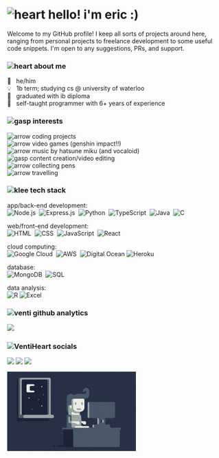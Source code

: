 # <img src="https://cdn.discordapp.com/emojis/875552439556780083.png?size=240&quality=lossless" width="32px" height="32px" alt="heart"> hello! i'm eric :)

Welcome to my GitHub profile! I keep all sorts of projects around here, ranging from personal projects to freelance development to some useful code snippets. I'm open to any suggestions, PRs, and support. 


### <img src="https://cdn.discordapp.com/emojis/994711646985527397.png?size=128&quality=lossless" width="32px" height="32px" alt="heart"> about me

👥 &nbsp; he/him\
💡 &nbsp; 1b term; studying cs @ university of waterloo\
📜 &nbsp; graduated with ib diploma\
🌱 &nbsp; self-taught programmer with 6+ years of experience


### <img src="https://cdn.discordapp.com/emojis/1046905454581788692.png?size=240&quality=lossless" width="32px" height="32px" alt="gasp"> interests
<img src="https://cdn.discordapp.com/emojis/849398611888570369.png?size=240&quality=lossless" width="16px" height="16px" alt="arrow"> coding projects\
<img src="https://cdn.discordapp.com/emojis/849398611888570369.png?size=240&quality=lossless" width="16px" height="16px" alt="arrow"> video games (genshin impact!!)\
<img src="https://cdn.discordapp.com/emojis/849398611888570369.png?size=240&quality=lossless" width="16px" height="16px" alt="arrow"> music by hatsune miku (and vocaloid)\
<img src="https://cdn.discordapp.com/emojis/849398611888570369.png?size=240&quality=lossless" width="16px" height="16px" alt="gasp"> content creation/video editing\
<img src="https://cdn.discordapp.com/emojis/849398611888570369.png?size=240&quality=lossless" width="16px" height="16px" alt="arrow"> collecting pens\
<img src="https://cdn.discordapp.com/emojis/849398611888570369.png?size=240&quality=lossless" width="16px" height="16px" alt="arrow"> travelling


### <img src="https://cdn.discordapp.com/emojis/911123538675650580.webp?size=240&quality=lossless" width="32px" height="32px" alt="klee"> tech stack

app/back-end development:\
![Node.js](https://img.shields.io/badge/Node.js-43853D?style=plastic&logo=node.js&logoColor=white)&nbsp;
![Express.js](https://img.shields.io/badge/Express.js-404D59?style=plastic)&nbsp;
![Python](https://img.shields.io/badge/Python-3776AB?style=plastic&logo=python&logoColor=white)&nbsp;
![TypeScript](https://img.shields.io/badge/TypeScript-007ACC?style=plastic&logo=typescript&logoColor=white)&nbsp;
![Java](https://img.shields.io/badge/Java-ED8B00?style=plastic&logo=openjdk&logoColor=white)&nbsp;
![C](https://img.shields.io/badge/C-00599C?style=plastic&logo=c&logoColor=white)

web/front-end development:\
![HTML](https://img.shields.io/badge/HTML5-E34F26?style=plastic&logo=html5&logoColor=white)&nbsp;
![CSS](https://img.shields.io/badge/CSS3-1572B6?style=plastic&logo=css3&logoColor=white)&nbsp;
![JavaScript](https://img.shields.io/badge/JavaScript-F7DF1E?style=plastic&logo=javascript&logoColor=black)&nbsp;
![React](https://img.shields.io/badge/React-20232A?style=plastic&logo=react&logoColor=61DAFB)&nbsp;

cloud computing:\
![Google Cloud](https://img.shields.io/badge/Google_Cloud-4285F4?style=plastic&logo=google-cloud&logoColor=white)&nbsp;
![AWS](https://img.shields.io/badge/Amazon_AWS-232F3E?style=plastic&logo=amazon-aws&logoColor=white)&nbsp;
![Digital Ocean](https://img.shields.io/badge/Digital_Ocean-0080FF?style=plastic&logo=DigitalOcean&logoColor=white)
![Heroku](https://img.shields.io/badge/Heroku-430098?style=plastic&logo=heroku&logoColor=white)

database:\
![MongoDB](https://img.shields.io/badge/MongoDB-4EA94B?style=plastic&logo=mongodb&logoColor=white)&nbsp;
![SQL](https://img.shields.io/badge/PostgreSQL-316192?style=plastic&logo=postgresql&logoColor=white)&nbsp;

data analysis:\
![R](https://img.shields.io/badge/R-276DC3?style=plastic&logo=r&logoColor=white)
![Excel](https://img.shields.io/badge/Microsoft_Excel-217346?style=plastic&logo=microsoft-excel&logoColor=white)


### <img src="https://cdn.discordapp.com/emojis/852557017254985768.png?size=240&quality=lossless" width="32px" height="32px" alt="venti"> github analytics 

<p align="left">
<a href="https://github.com/erickang21">
<img height="180em" src="https://github-readme-stats-eight-theta.vercel.app/api?username=erickang21&show_icons=true&theme=algolia&include_all_commits=true&count_private=true"/>
</a>
</p>

### <a><img src="https://cdn.discordapp.com/emojis/842204546523463700.png?size=128" width="24px" height="24px" alt="VentiHeart"></a> socials

<p align="left">
<a href="https://www.linkedin.com/in/eric-kang-7052bb121/"><img src="https://img.shields.io/badge/LinkedIn-0077B5?style=plastic&logo=linkedin&logoColor=white"/></a>
<a href="https://erickang.tk/"><img src="https://img.shields.io/badge/website-000000?style=plastic&logo=About.me&logoColor=white"/></a>
<a href="mailto:eric.kang@uwaterloo.ca"><img src="https://img.shields.io/badge/Microsoft_Outlook-0078D4?style=plastic&logo=microsoft-outlook&logoColor=white"/></a>
</p>


<img alt="Night Coding" src="https://raw.githubusercontent.com/AVS1508/AVS1508/master/assets/Night-Coding.gif" align="left"/>
